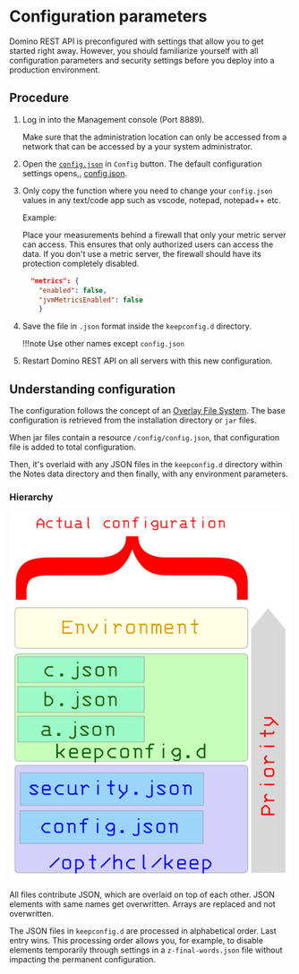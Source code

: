 # Configuration parameters

Domino REST API is preconfigured with settings that allow you to get started right away. However, you should familiarize yourself with all configuration parameters and security settings before you deploy into a production environment.

## Procedure

1. Log in into the Management console (Port 8889). 

    Make sure that the administration location can only be accessed from a network that can be accessed by a your system administrator.

2. Open the [`config.json`](#understanding-configuration) in `Config` button. The default configuration settings opens,, [config.json](/docs/references/security/configjson.md).

3. Only copy the function where you need to change your `config.json` values in any text/code app such as vscode, notepad, notepad++ etc.

      Example: 
      
      Place your measurements behind a firewall that only your metric server can access. This ensures that only authorized users can access the data. 
      If you don't use a metric server, the firewall should have its protection completely disabled.


    ```json
      "metrics": {
        "enabled": false,
        "jvmMetricsEnabled": false
        }
    ```
    
4. Save the file in `.json` format inside the `keepconfig.d` directory.
  
    !!!note
        Use other names except `config.json`


5. Restart Domino REST API on all servers with this new configuration.


## Understanding configuration

The configuration follows the concept of an [Overlay File System](https://en.wikipedia.org/wiki/OverlayFS). The base configuration is retrieved from the installation directory or `jar` files.

When jar files contain a resource `/config/config.json`, that configuration file is added to total configuration.

Then, it's overlaid with any JSON files in the `keepconfig.d` directory within the Notes data directory and then finally, with any environment parameters.

### Hierarchy

![The call hierarchy](../../assets/images/ActualConfiguration.png)

All files contribute JSON, which are overlaid on top of each other. JSON elements with same names get overwritten. Arrays are replaced and not overwritten.

The JSON files in `keepconfig.d` are processed in alphabetical order. Last entry wins. This processing order allows you, for example, to disable elements temporarily through settings in a `z-final-words.json` file without impacting the permanent configuration.




